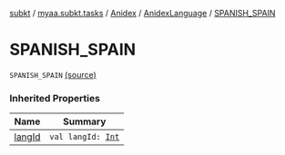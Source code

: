 [subkt](../../../index.md) / [myaa.subkt.tasks](../../index.md) / [Anidex](../index.md) / [AnidexLanguage](index.md) / [SPANISH_SPAIN](./-s-p-a-n-i-s-h_-s-p-a-i-n.md)

# SPANISH_SPAIN

`SPANISH_SPAIN` [(source)](https://github.com/Myaamori/SubKt/blob/0.1.11/src/main/kotlin/myaa/subkt/tasks/tasks.kt#L1078)

### Inherited Properties

| Name | Summary |
|---|---|
| [langId](lang-id.md) | `val langId: `[`Int`](https://kotlinlang.org/api/latest/jvm/stdlib/kotlin/-int/index.html) |
